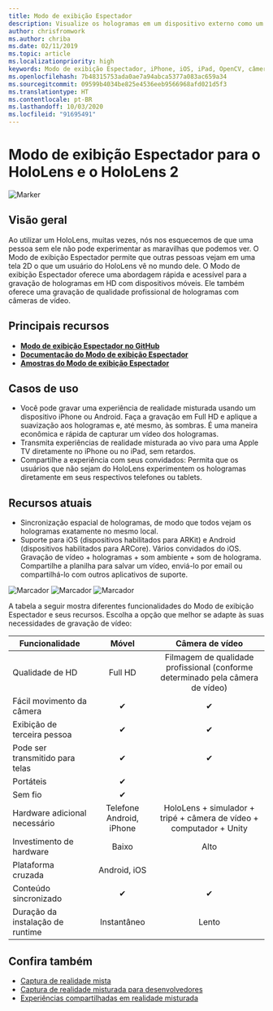 ```yaml
---
title: Modo de exibição Espectador
description: Visualize os hologramas em um dispositivo externo como um meio de demonstrar uma experiência de realidade misturada em uma tela externa ou gravando um vídeo de uma experiência de realidade misturada.
author: chrisfromwork
ms.author: chriba
ms.date: 02/11/2019
ms.topic: article
ms.localizationpriority: high
keywords: Modo de exibição Espectador, iPhone, iOS, iPad, OpenCV, câmera, ARKit, HoloLens, realidade misturada, MixedRealityToolkit, demonstração, gravar
ms.openlocfilehash: 7b48315753ada0ae7a94abca5377a083ac659a34
ms.sourcegitcommit: 09599b4034be825e4536eeb9566968afd021d5f3
ms.translationtype: HT
ms.contentlocale: pt-BR
ms.lasthandoff: 10/03/2020
ms.locfileid: "91695491"
---
```

# <a name="spectator-view-for-hololens-and-hololens-2"></a>Modo de exibição Espectador para o HoloLens e o HoloLens 2

![Marker](images/SpecViewPhoneHero.jpg)

## <a name="overview"></a>Visão geral

Ao utilizar um HoloLens, muitas vezes, nós nos esquecemos de que uma pessoa sem ele não pode experimentar as maravilhas que podemos ver. O Modo de exibição Espectador permite que outras pessoas vejam em uma tela 2D o que um usuário do HoloLens vê no mundo dele.
O Modo de exibição Espectador oferece uma abordagem rápida e acessível para a gravação de hologramas em HD com dispositivos móveis. Ele também oferece uma gravação de qualidade profissional de hologramas com câmeras de vídeo.

## <a name="key-resources"></a>Principais recursos

* [**Modo de exibição Espectador no GitHub**](https://github.com/microsoft/MixedReality-SpectatorView)
* [**Documentação do Modo de exibição Espectador**](https://microsoft.github.io/MixedReality-SpectatorView/README.html)
* [**Amostras do Modo de exibição Espectador**](https://github.com/microsoft/MixedReality-SpectatorView/tree/master/samples)

## <a name="use-cases"></a>Casos de uso
* Você pode gravar uma experiência de realidade misturada usando um dispositivo iPhone ou Android. Faça a gravação em Full HD e aplique a suavização aos hologramas e, até mesmo, às sombras. É uma maneira econômica e rápida de capturar um vídeo dos hologramas.
* Transmita experiências de realidade misturada ao vivo para uma Apple TV diretamente no iPhone ou no iPad, sem retardos.
* Compartilhe a experiência com seus convidados: Permita que os usuários que não sejam do HoloLens experimentem os hologramas diretamente em seus respectivos telefones ou tablets.

## <a name="current-features"></a>Recursos atuais

* Sincronização espacial de hologramas, de modo que todos vejam os hologramas exatamente no mesmo local.
* Suporte para iOS (dispositivos habilitados para ARKit) e Android (dispositivos habilitados para ARCore).
Vários convidados do iOS.
Gravação de vídeo + hologramas + som ambiente + som de holograma.
Compartilhe a planilha para salvar um vídeo, enviá-lo por email ou compartilhá-lo com outros aplicativos de suporte.

![Marcador](images/SpecViewPhoneDemo.jpg)
![Marcador](images/hololensspectatorview-500px.jpg) ![Marcador](images/spectatorview-300px.png)

A tabela a seguir mostra diferentes funcionalidades do Modo de exibição Espectador e seus recursos. Escolha a opção que melhor se adapte às suas necessidades de gravação de vídeo:

|      Funcionalidade                                | Móvel                  |                    Câmera de vídeo              |
|--------------------------------------|:-----------------------:|:-------------------------------------------:|
| Qualidade de HD                           |         Full HD         |        Filmagem de qualidade profissional (conforme determinado pela câmera de vídeo)      |
| Fácil movimento da câmera                 |            ✔            |                      ✔                      |
| Exibição de terceira pessoa                    |            ✔            |                      ✔                      |
| Pode ser transmitido para telas           |            ✔            |                      ✔                      |
| Portáteis                             |            ✔            |                                             |
| Sem fio                             |            ✔            |                                             |
| Hardware adicional necessário         |     Telefone Android, iPhone    | HoloLens + simulador + tripé + câmera de vídeo + computador + Unity |
| Investimento de hardware                  |           Baixo            |                     Alto                    |
| Plataforma cruzada                       |           Android, iOS   |                                             |
| Conteúdo sincronizado                 |            ✔            |                      ✔                      |
| Duração da instalação de runtime               |         Instantâneo          |                     Lento                    |
## <a name="see-also"></a>Confira também

* [Captura de realidade mista](../../mixed-reality-capture.md) 
* [Captura de realidade misturada para desenvolvedores](mixed-reality-capture-for-developers.md)
* [Experiências compartilhadas em realidade misturada](shared-experiences-in-mixed-reality.md)
